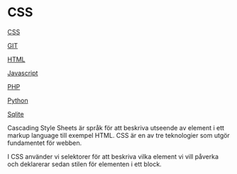 # CSS

<div class="expl">
<div class="sidebar">
    <p><a href="%base_url%?technology/expl/css">CSS</a></p>
    <p><a href="%base_url%?technology/expl/git">GIT</a></p>
    <p><a href="%base_url%?technology/expl/html">HTML</a></p>
    <p><a href="%base_url%?technology/expl/javascript">Javascript</a></p>
    <p><a href="%base_url%?technology/expl/php">PHP</a></p>
    <p><a href="%base_url%?technology/expl/python">Python</a></p>
    <p><a href="%base_url%?technology/expl/sqlite">Sqlite</a></p>
</div>
<div class="text">

Cascading Style Sheets är språk för att beskriva utseende av element i ett markup language till exempel HTML. CSS är en av tre teknologier som utgör fundamentet för webben.

I CSS använder vi selektorer för att beskriva vilka element vi vill påverka och deklarerar sedan stilen för elementen i ett block.


</div>
</div>